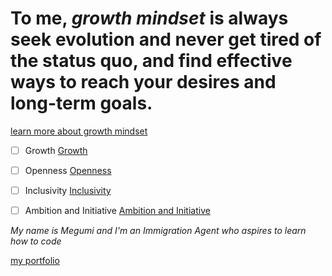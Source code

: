 # **To me, _growth mindset_ is always seek evolution and never get tired of the status quo, and find effective ways to reach your desires and long-term goals.**

[learn more about growth mindset](https://codefellows.github.io/common_curriculum/career_coaching/Professional_Competencies)

- [ ]  Growth
[Growth](growth.md)

- [ ]  Openness
[Openness](https://www.123test.com/personality-openness/)

- [ ]  Inclusivity 
[Inclusivity](https://dictionary.cambridge.org/dictionary/english/inclusivity)

- [ ]  Ambition and Initiative 
[Ambition and Initiative](https://sites.psu.edu/academy/2017/09/24/initiative-and-ambition/)

*My name is Megumi and I'm an Immigration Agent who aspires to learn how to code*

[my portfolio](https://github.com/Megumi9813)

